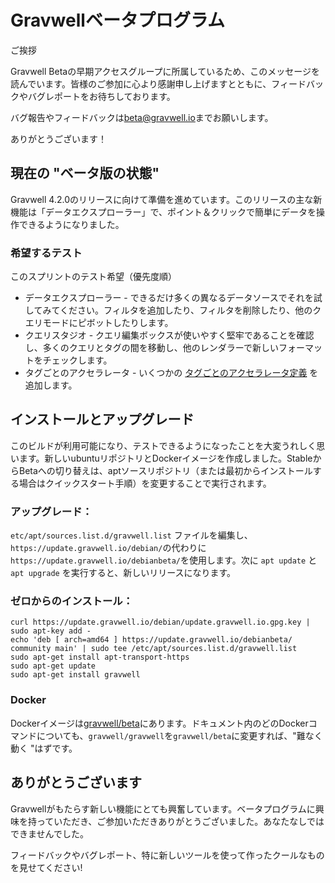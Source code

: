 # Gravwellベータプログラム

ご挨拶

Gravwell Betaの早期アクセスグループに所属しているため、このメッセージを読んでいます。皆様のご参加に心より感謝申し上げますとともに、フィードバックやバグレポートをお待ちしております。

バグ報告やフィードバックは[beta@gravwell.io](mailto:beta@gravwell.io)までお願いします。

ありがとうございます！

## 現在の "ベータ版の状態"

Gravwell 4.2.0のリリースに向けて準備を進めています。このリリースの主な新機能は「データエクスプローラー」で、ポイント＆クリックで簡単にデータを操作できるようになりました。

### 希望するテスト

このスプリントのテスト希望（優先度順）

* データエクスプローラー - できるだけ多くの異なるデータソースでそれを試してみてください。フィルタを追加したり、フィルタを削除したり、他のクエリモードにピボットしたりします。
* クエリスタジオ - クエリ編集ボックスが使いやすく堅牢であることを確認し、多くのクエリとタグの間を移動し、他のレンダラーで新しいフォーマットをチェックします。
* タグごとのアクセラレータ - いくつかの [タグごとのアクセラレータ定義](#!configuration/accelerators.md#Accelerating_Specific_Tags) を追加します。

## インストールとアップグレード

このビルドが利用可能になり、テストできるようになったことを大変うれしく思います。新しいubuntuリポジトリとDockerイメージを作成しました。StableからBetaへの切り替えは、aptソースリポジトリ（または最初からインストールする場合はクイックスタート手順）を変更することで実行されます。

### アップグレード：

`etc/apt/sources.list.d/gravwell.list` ファイルを編集し、`https://update.gravwell.io/debian/`の代わりに`https://update.gravwell.io/debianbeta/`を使用します。次に `apt update` と `apt upgrade` を実行すると、新しいリリースになります。

### ゼロからのインストール：

```
curl https://update.gravwell.io/debian/update.gravwell.io.gpg.key | sudo apt-key add -
echo 'deb [ arch=amd64 ] https://update.gravwell.io/debianbeta/ community main' | sudo tee /etc/apt/sources.list.d/gravwell.list
sudo apt-get install apt-transport-https
sudo apt-get update
sudo apt-get install gravwell
```

### Docker

Dockerイメージは[gravwell/beta](https://hub.docker.com/r/gravwell/beta)にあります。ドキュメント内のどのDockerコマンドについても、`gravwell/gravwell`を`gravwell/beta`に変更すれば、"難なく動く "はずです。

## ありがとうございます

Gravwellがもたらす新しい機能にとても興奮しています。ベータプログラムに興味を持っていただき、ご参加いただきありがとうございました。あなたなしではできませんでした。

フィードバックやバグレポート、特に新しいツールを使って作ったクールなものを見せてください!
